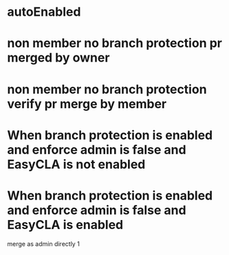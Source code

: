 # autoEnabled

# non member no branch protection pr merged by owner
# non member no branch protection verify pr merge by member

# When branch protection is enabled and enforce admin is false and EasyCLA is not enabled

# When branch protection is enabled and enforce admin is false and EasyCLA is enabled

merge as admin directly 1

